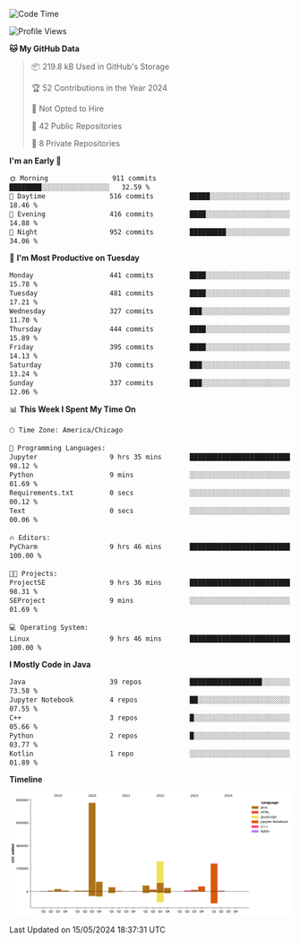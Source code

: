 <!--START_SECTION:waka-->
![Code Time](http://img.shields.io/badge/Code%20Time-403%20hrs%2012%20mins-blue)

![Profile Views](http://img.shields.io/badge/Profile%20Views-61-blue)

**🐱 My GitHub Data** 

> 📦 219.8 kB Used in GitHub's Storage 
 > 
> 🏆 52 Contributions in the Year 2024
 > 
> 🚫 Not Opted to Hire
 > 
> 📜 42 Public Repositories 
 > 
> 🔑 8 Private Repositories 
 > 
**I'm an Early 🐤** 

```text
🌞 Morning                911 commits         ████████░░░░░░░░░░░░░░░░░   32.59 % 
🌆 Daytime                516 commits         █████░░░░░░░░░░░░░░░░░░░░   18.46 % 
🌃 Evening                416 commits         ████░░░░░░░░░░░░░░░░░░░░░   14.88 % 
🌙 Night                  952 commits         █████████░░░░░░░░░░░░░░░░   34.06 % 
```
📅 **I'm Most Productive on Tuesday** 

```text
Monday                   441 commits         ████░░░░░░░░░░░░░░░░░░░░░   15.78 % 
Tuesday                  481 commits         ████░░░░░░░░░░░░░░░░░░░░░   17.21 % 
Wednesday                327 commits         ███░░░░░░░░░░░░░░░░░░░░░░   11.70 % 
Thursday                 444 commits         ████░░░░░░░░░░░░░░░░░░░░░   15.89 % 
Friday                   395 commits         ████░░░░░░░░░░░░░░░░░░░░░   14.13 % 
Saturday                 370 commits         ███░░░░░░░░░░░░░░░░░░░░░░   13.24 % 
Sunday                   337 commits         ███░░░░░░░░░░░░░░░░░░░░░░   12.06 % 
```


📊 **This Week I Spent My Time On** 

```text
🕑︎ Time Zone: America/Chicago

💬 Programming Languages: 
Jupyter                  9 hrs 35 mins       █████████████████████████   98.12 % 
Python                   9 mins              ░░░░░░░░░░░░░░░░░░░░░░░░░   01.69 % 
Requirements.txt         0 secs              ░░░░░░░░░░░░░░░░░░░░░░░░░   00.12 % 
Text                     0 secs              ░░░░░░░░░░░░░░░░░░░░░░░░░   00.06 % 

🔥 Editors: 
PyCharm                  9 hrs 46 mins       █████████████████████████   100.00 % 

🐱‍💻 Projects: 
ProjectSE                9 hrs 36 mins       █████████████████████████   98.31 % 
SEProject                9 mins              ░░░░░░░░░░░░░░░░░░░░░░░░░   01.69 % 

💻 Operating System: 
Linux                    9 hrs 46 mins       █████████████████████████   100.00 % 
```

**I Mostly Code in Java** 

```text
Java                     39 repos            ██████████████████░░░░░░░   73.58 % 
Jupyter Notebook         4 repos             ██░░░░░░░░░░░░░░░░░░░░░░░   07.55 % 
C++                      3 repos             █░░░░░░░░░░░░░░░░░░░░░░░░   05.66 % 
Python                   2 repos             █░░░░░░░░░░░░░░░░░░░░░░░░   03.77 % 
Kotlin                   1 repo              ░░░░░░░░░░░░░░░░░░░░░░░░░   01.89 % 
```



**Timeline**

![Lines of Code chart](https://raw.githubusercontent.com/phanijsp/phanijsp/main/assets/bar_graph.png)


 Last Updated on 15/05/2024 18:37:31 UTC
<!--END_SECTION:waka-->
